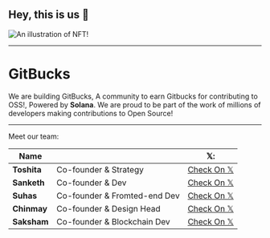 ## Hey, this is us 👋

![An illustration of NFT!](https://user-images.githubusercontent.com/3369400/133268513-5bfe2f93-4402-42c9-a403-81c9e86934b6.jpeg)

<hr>

<h1>GitBucks</h1>
We are building GitBucks, A community to earn Gitbucks for contributing to OSS!, Powered by <b>Solana</b>. We are proud  to be part of the work of millions of developers making contributions to Open Source!

<hr>

Meet our team:

| Name              |                                                              | 𝕏:                                                           |
| ----------------- | ------------------------------------------------------------ | ------------------------------------------------------------ |
| **Toshita**       | Co-founder & Strategy                                        | [Check On 𝕏](https://twitter.com/toshitapandey)              |
| **Sanketh**       | Co-founder & Dev                                             | [Check On 𝕏](https://twitter.com/sankethchebbi)              |
| **Suhas**         | Co-founder & Fromted-end Dev                                 | [Check On 𝕏](https://twitter.com/suhasasumukh)               |
| **Chinmay**       | Co-founder & Design Head                                     | [Check On 𝕏](https://twitter.com/chinmay_x)                  |
| **Saksham**       | Co-founder & Blockchain Dev                                  | [Check On 𝕏](https://twitter.com/RxW_777)                    |
